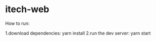 # itech-web

How to run:

  1.download dependencies: yarn install
  2.run the dev server: yarn start
